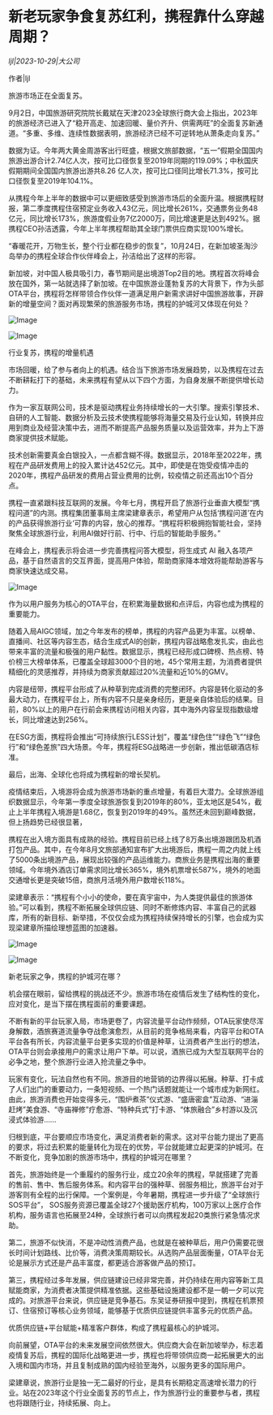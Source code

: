# 新老玩家争食复苏红利，携程靠什么穿越周期？

*ljl|2023-10-29|大公司*

作者|ljl

旅游市场正在全面复苏。

9月2日，中国旅游研究院院长戴斌在天津2023全球旅行商大会上指出，2023年的旅游经济已进入了“稳开高走、加速回暖、量价齐升、供需两旺”的全面复苏新通道。“多重、多维、连续性数据表明，旅游经济已经不可逆转地从萧条走向复苏。”

数据为证。今年两大黄金周游客出行旺盛，根据文旅部数据，“五一”假期全国国内旅游出游合计2.74亿人次，按可比口径恢复至2019年同期的119.09%；中秋国庆假期期间全国国内旅游出游共8.26 亿人次，按可比口径同比增长71.3%，按可比口径恢复至2019年104.1%。

从携程今年上半年的数据中可以更细致感受到旅游市场后的全面升温。根据携程财报，第二季度携程住宿预定业务收入43亿元，同比增长261%，交通票务业务48亿元，同比增长173%，旅游度假业务7亿2000万，同比增速更是达到492%。据携程CEO孙洁透露，今年上半年携程帮助其全球门票供应商实现100%增长。

“春暖花开，万物生长，整个行业都在稳步的恢复”，10月24日，在新加坡圣淘沙岛举办的携程全球合作伙伴峰会上，孙洁给出了这样的形容。

新加坡，对中国人极具吸引力，春节期间是出境游Top2目的地。携程首次将峰会放在国外，第一站就选择了新加坡。在中国旅游业蓬勃复苏的大背景下，作为头部OTA平台，携程将怎样带领合作伙伴一道满足用户新需求讲好中国旅游故事，开辟新的增量空间？面对再现繁荣的旅游服务市场，携程的护城河又体现在何处？

![Image](https://p3-sign.toutiaoimg.com/tos-cn-i-axegupay5k/ad470ff981804de590ad02d7702e1a36~noop.image?_iz=58558&from=article.pc_detail&x-expires=1699412873&x-signature=2RGPXrTjEU6BPh1Jm%2F6wO2orTVQ%3D)

![Image](https://p3-sign.toutiaoimg.com/tos-cn-i-6w9my0ksvp/4ea9aaec8c374bc88774e2348433ad59~noop.image?_iz=58558&from=article.pc_detail&x-expires=1699412873&x-signature=1FrIOEZ2O5kj88EuomCS9LVol6I%3D)

行业复苏，携程的增量机遇

市场回暖，给了参与者向上的机遇。结合当下旅游市场发展趋势，以及携程在过去不断耕耘打下的基础，未来携程有望从以下四个方面，为自身发展不断提供增长动力。

作为一家互联网公司，技术是驱动携程业务持续增长的一大引擎。搜索引擎技术、自研的人工智能、数据分析及云技术使携程能够将海量交易及行业认知，转换并应用到商业及经营决策中去，进而不断提高产品服务质量以及运营效率，并为上下游商家提供技术赋能。

技术创新需要真金白银投入，一点都含糊不得。数据显示，2018年至2022年，携程在产品研发费用上的投入累计达452亿元。其中，即使是在饱受疫情冲击的2020年，携程产品研发的费用占营业费用的比例，较疫情之前还高出10个百分点。

携程一直紧跟科技互联网的发展。今年七月，携程开启了旅游行业垂直大模型“携程问道”的内测。携程集团董事局主席梁建章表示，希望用户从包括‘携程问道’在内的产品获得旅游行业‘可靠的内容，放心的推荐。“携程将积极拥抱智能社会，坚持聚焦全球旅游行业，利用AI做好行前、行中、行后的智能助手服务。”

在峰会上，携程表示将会进一步完善携程问答大模型，将生成式 AI 融入各项产品，基于自然语言的交互界面，提高用户体验，帮助商家降本增效将能帮助游客与商家快速达成交易。

![Image](https://p3-sign.toutiaoimg.com/tos-cn-i-6w9my0ksvp/d32f66b87e8e470aa146e4b38787d63a~noop.image?_iz=58558&from=article.pc_detail&x-expires=1699412873&x-signature=n14T2G2PzHG3uCBhDJnXLgzbhjc%3D)

作为以用户服务为核心的OTA平台，在积累海量数据和点评后，内容也成为携程的重要能力。

随着入局AIGC领域，加之今年发布的榜单，携程的内容产品更为丰富。以榜单、直播间、社区等内容生态，结合生成式AI的创新，携程内容战略愈发扎实，由此也带来丰富的流量和极强的用户黏性。数据显示，携程已经形成口碑榜、热点榜、特价榜三大榜单体系，已覆盖全球超3000个目的地，45个常用主题，为消费者提供精细化的灵感推荐，并持续为商家贡献超过20%流量和近10%的GMV。

内容是纽带，携程平台形成了从种草到完成消费的完整闭环。内容是转化驱动的多最大动力，在携程平台上，所有内容不只是亲身经历，更是亲自体验后的结果。目前，80%以上的用户在行前会来携程访问相关内容，其中海外内容呈现指数级增长，同比增速达到256%。

在ESG方面，携程将会推出“可持续旅行LESS计划”，覆盖“绿色住”“绿色飞”“绿色行”和“绿色差旅”四大场景。今年，携程将ESG战略进一步创新，推出低碳酒店标准。

最后，出海、全球化也将成为携程新的增长契机。

疫情结束后，入境游将会成为旅游市场新的重点增量，有着巨大潜力。全球旅游组织数据显示，今年第一季度全球旅游恢复到2019年的80%，亚太地区是54%，截止上半年携程入境游是1.68亿，恢复到2019年的49%。虽然还未回到巅峰数据，但上扬趋势已经很显著，

携程在出入境方面具有成熟的经验。携程目前已经上线了8万条出境游跟团及机酒打包产品。其中，在今年8月文旅部通知宣布扩大出境游后，携程一周之内就上线了5000条出境游产品，展现出较强的产品运维能力。商旅业务是携程出海的重要领域。今年境外酒店订单需求同比增长365%，境外机票增长587%，境外的地面交通增长更是突破15倍，商旅月活境外用户数增长118%。

梁建章表示：“携程有个小小的使命，要在真宇宙中，为人类提供最佳的旅游体验。”可以看到，携程不断拓展全球供应链、同时不断修炼内容、丰富自己的武器库，所有的新目标、新举措，不仅仅会成为携程持续保持增长的引擎，也会成为实现梁建章所描绘理想蓝图的加速器。

![Image](https://p3-sign.toutiaoimg.com/tos-cn-i-6w9my0ksvp/9c2e9ddb8fbf4e0e947d30df3f0ef0c1~noop.image?_iz=58558&from=article.pc_detail&x-expires=1699412873&x-signature=%2Fx3yHN5oVhNEByo7g4UtHse4RaU%3D)

![Image](https://p3-sign.toutiaoimg.com/tos-cn-i-6w9my0ksvp/7c7d988a9c4440a1bf6b62af239a5832~noop.image?_iz=58558&from=article.pc_detail&x-expires=1699412873&x-signature=W8NLi891wwJhTteexeEci9wsYB4%3D)

新老玩家之争，携程的护城河在哪？

机会摆在眼前，留给携程的挑战还不少。旅游市场在疫情后发生了结构性的变化，应对变化，是当下摆在携程面前的重要课题。

不断有新的平台玩家入局，市场更卷了，内容流量平台动作频频，OTA玩家使尽浑身解数，酒旅赛道流量争夺战愈演愈烈，从目前的竞争格局来看，内容平台和OTA平台各有所长，内容流量平台更多实现的价值是种草，让消费者产生出行的想法，OTA平台则会承接用户的需求让用户下单。可以说，酒旅已成为大型互联网平台的必争之地，整个旅游行业进入抢流量之争中。

玩家有变化，玩法自然也有不同。旅游目的地营销的边界得以拓展。种草、打卡成了人们出门的重要动力，一条短视频、一个热门话题就能让一个城市成为新网红。由此，旅游消费也开始变得多元，“围炉煮茶”仪式游、“盛唐密盒”互动游、“进淄赶烤”美食游、“寺庙禅修”疗愈游、“特种兵式”打卡游、“体旅融合”乡村游以及沉浸式体验游......

归根到底，平台要顺应市场变化，满足消费者新的需求。这对平台能力提出了更高的要求，将过去积累的能量转化为现在的优势，平台就能建立起更深的护城河。在不断变化，竞争加剧的旅游市场中，携程的护城河在哪里？

首先，旅游始终是一个重履约的服务行业，成立20余年的携程，早就搭建了完善的售前、售中、售后服务体系。和内容平台的强种草、弱服务相比，旅游平台对于游客则有全程的出行保障。一个案例是，今年暑期，携程进一步升级了“全球旅行SOS平台”， SOS服务资源已覆盖全球27个援助医疗机构，100万家以上医疗合作机构，服务语言也拓展至24种，全球旅行者可以向携程发起20类旅行紧急情况求助。

第二，旅游不似快消，不是冲动性消费产品，也就是在被种草后，用户仍需要花很长时间计划路线、比价等，消费决策周期较长。从选购产品层面衡量，OTA平台无论是展示方式还是产品丰富度，都更适合游客做产品的预订。

第三，携程经过多年发展，供应链建设已经非常完善，并仍持续在用内容等新工具赋能商家，为消费者决策提供精准依据。这些基础设施建设都不是一朝一夕可以完成的。对旅游平台来说，供应链是竞争基石。东吴证券研报中提到，携程在机票预订、住宿预订等核心业务领域，能够基于优质供应链提供丰富多元的优质产品。

优质供应链+平台赋能+精准客户群体，构成了携程最核心的护城河。

向前展望，OTA平台的未来发展空间依然很大。供应商大会在新加坡举办，标志着疫情复苏后，携程的国际化战略更进一步，携程也将带领供应商一起拓展更大的出入境和国内市场，并且复制成熟的国内经验至海外，以服务更多的国际用户。

梁建章说，旅游行业是独一无二最好的行业，是具有长期稳定高速增长潜力的行业。站在2023年这个行业全面复苏的节点上，作为旅游行业的重要参与者，携程也将跟随行业，持续拓展、向上。

